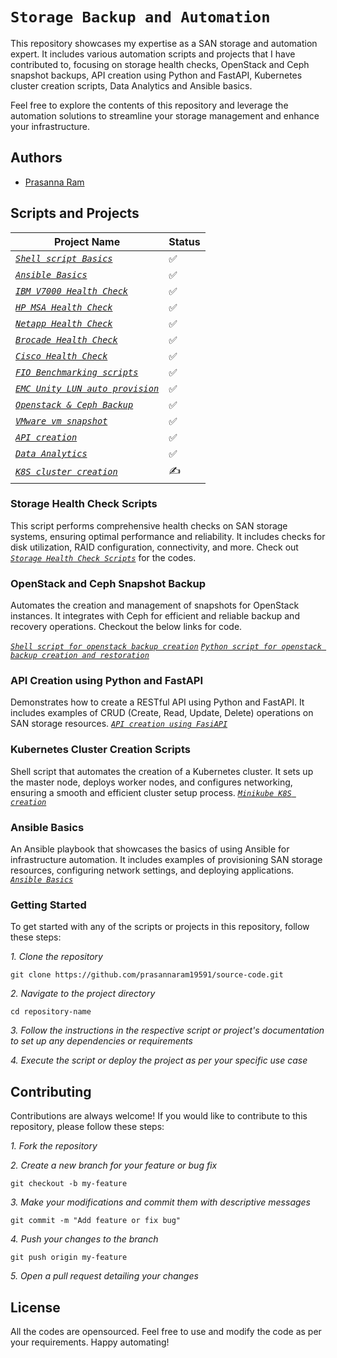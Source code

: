 # `Storage Backup and Automation`

This repository showcases my expertise as a SAN storage and automation expert. It includes various automation scripts and projects that I have contributed to, focusing on storage health checks, OpenStack and Ceph snapshot backups, API creation using Python and FastAPI, Kubernetes cluster creation scripts, Data Analytics and Ansible basics.

Feel free to explore the contents of this repository and leverage the automation solutions to streamline your storage management and enhance your infrastructure.

## Authors
 - [Prasanna Ram](https://github.com/prasannaram19591/)

## Scripts and Projects

| Project Name | Status
| -------------| ---------- |
| [_`Shell script Basics`_](https://github.com/prasannaram19591/source-code/tree/main/linux_bash_scripts) | ✅ |
| [_`Ansible Basics`_](https://github.com/prasannaram19591/source-code/tree/main/linux_test_ansibles) | ✅ |
| [_`IBM V7000 Health Check`_](https://github.com/prasannaram19591/source-code/tree/main/IBM_V7000_Health_check) | ✅ |
| [_`HP MSA Health Check`_](https://github.com/prasannaram19591/source-code/tree/main/san_nas_switch_health_check) | ✅ |
| [_`Netapp Health Check`_](https://github.com/prasannaram19591/source-code/tree/main/san_nas_switch_health_check) | ✅ |
| [_`Brocade Health Check`_](https://github.com/prasannaram19591/source-code/tree/main/san_nas_switch_health_check) | ✅ |
| [_`Cisco Health Check`_](https://github.com/prasannaram19591/source-code/tree/main/san_nas_switch_health_check) | ✅ |
| [_`FIO Benchmarking scripts`_](https://github.com/prasannaram19591/source-code/tree/main/fio_benchmarking_scripts) | ✅ |
| [_`EMC Unity LUN auto provision`_](https://github.com/prasannaram19591/source-code/tree/main/EMC_Unity_auto_storage_provisioning) | ✅ |
| [_`Openstack & Ceph Backup`_](https://github.com/prasannaram19591/source-code/blob/main/openstack_vm_snap_add_purge_revert/openstack_vm_snap_add_purge_revert.py) | ✅ |
| [_`VMware vm snapshot`_](https://github.com/prasannaram19591/source-code/tree/main/vmware_snapshot_with_esxcli_python) | ✅ |
| [_`API creation`_](https://github.com/prasannaram19591/source-code/tree/main/api) | ✅ |
| [_`Data Analytics`_](https://github.com/prasannaram19591/source-code/tree/main/data_analytics) | ✅ |
| [_`K8S cluster creation`_](https://github.com/prasannaram19591/source-code/tree/main/minikube) | ✍️ | | [_`K8S cluster creation`_](https://github.com/prasannaram19591/source-code/tree/main/minikube) | ✍️ |
### Storage Health Check Scripts
This script performs comprehensive health checks on SAN storage systems, ensuring optimal performance and reliability. It includes checks for disk utilization, RAID configuration, connectivity, and more. Check out 
[_`Storage Health Check Scripts`_](https://github.com/prasannaram19591/source-code/tree/main/san_nas_switch_health_check) for the codes.
### OpenStack and Ceph Snapshot Backup
Automates the creation and management of snapshots for OpenStack instances. It integrates with Ceph for efficient and reliable backup and recovery operations. Checkout the below links for code.

[_`Shell script for openstack backup creation`_](https://github.com/prasannaram19591/source-code/tree/main/ceph_openstack_backup_create_and_delete)
[_`Python script for openstack backup creation and restoration`_](https://github.com/prasannaram19591/source-code/tree/main/openstack_instance_backup_add_delete_using_ceph_backend)
### API Creation using Python and FastAPI
 Demonstrates how to create a RESTful API using Python and FastAPI. It includes examples of CRUD (Create, Read, Update, Delete) operations on SAN storage resources.
[_`API creation using FasiAPI`_](https://github.com/prasannaram19591/source-code/tree/main/api)
### Kubernetes Cluster Creation Scripts
Shell script that automates the creation of a Kubernetes cluster. It sets up the master node, deploys worker nodes, and configures networking, ensuring a smooth and efficient cluster setup process.
[_`Minikube K8S creation`_](https://github.com/prasannaram19591/source-code/tree/main/minikube)
### Ansible Basics
An Ansible playbook that showcases the basics of using Ansible for infrastructure automation. It includes examples of provisioning SAN storage resources, configuring network settings, and deploying applications.
[_`Ansible Basics`_](https://github.com/prasannaram19591/source-code/tree/main/ansible_samples)
### Getting Started
To get started with any of the scripts or projects in this repository, follow these steps:

_1. Clone the repository_
```shell
git clone https://github.com/prasannaram19591/source-code.git
```
_2. Navigate to the project directory_
```shell
cd repository-name
```
_3. Follow the instructions in the respective script or project's documentation to set up any dependencies or requirements_

_4. Execute the script or deploy the project as per your specific use case_
## Contributing
Contributions are always welcome! If you would like to contribute to this repository, please follow these steps:

_1. Fork the repository_

_2. Create a new branch for your feature or bug fix_
```shell
git checkout -b my-feature
```
_3. Make your modifications and commit them with descriptive messages_
```shell
git commit -m "Add feature or fix bug"
```
_4. Push your changes to the branch_
```shell
git push origin my-feature
```
_5. Open a pull request detailing your changes_
## License
All the codes are opensourced. Feel free to use and modify the code as per your requirements.
Happy automating!
